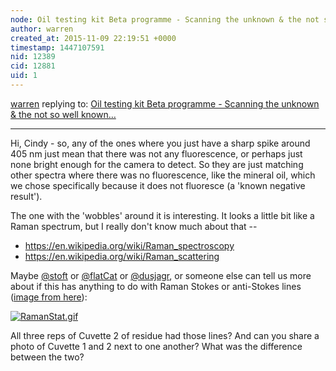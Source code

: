 ```yaml
---
node: Oil testing kit Beta programme - Scanning the unknown & the not so well known…
author: warren
created_at: 2015-11-09 22:19:51 +0000
timestamp: 1447107591
nid: 12389
cid: 12881
uid: 1
---
```




[warren](../profile/warren) replying to: [Oil testing kit Beta programme - Scanning the unknown & the not so well known…](../notes/Cindy_ExCites/11-09-2015/oil-testing-kit-beta-programme-scanning-the-unknown-the-not-so-well-known)

----
Hi, Cindy - so, any of the ones where you just have a sharp spike around 405 nm just mean that there was not any fluorescence, or perhaps just none bright enough for the camera to detect. So they are just matching other spectra where there was no fluorescence, like the mineral oil, which we chose specifically because it does not fluoresce (a 'known negative result').

The one with the 'wobbles' around it is interesting. It looks a little bit like a Raman spectrum, but I really don't know much about that -- 

* https://en.wikipedia.org/wiki/Raman_spectroscopy
* https://en.wikipedia.org/wiki/Raman_scattering

Maybe [@stoft](/profile/stoft) or [@flatCat](/profile/flatCat) or [@dusjagr](/profile/dusjagr), or someone else can tell us more about if this has anything to do with Raman Stokes or anti-Stokes lines ([image from here](http://epsc.wustl.edu/haskin-group/Raman/faqs.htm)):

[![RamanStat.gif](https://i.publiclab.org/system/images/photos/000/012/635/medium/RamanStat.gif)](https://i.publiclab.org/system/images/photos/000/012/635/original/RamanStat.gif)

All three reps of Cuvette 2 of residue had those lines? And can you share a photo of Cuvette 1 and 2 next to one another? What was the difference between the two?
